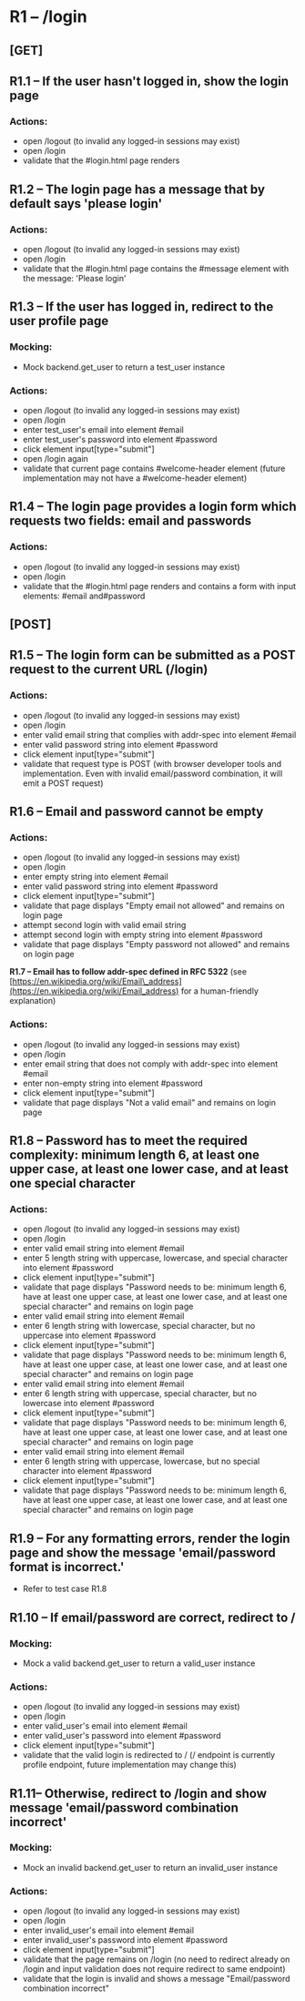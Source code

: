 R1 – /login
===========
## [GET]
R1.1 – If the user hasn&#39;t logged in, show the login page
------------------------------------------------------------

### Actions:
* open /logout (to invalid any logged-in sessions may exist)
* open /login
* validate that the #login.html page renders

R1.2 – The login page has a message that by default says &#39;please login&#39;
------------------------------------------------------------------------------
### Actions:
* open /logout (to invalid any logged-in sessions may exist)
* open /login
* validate that the #login.html page contains the #message element with the message: &#39;Please login&#39;

R1.3 – If the user has logged in, redirect to the user profile page
-------------------------------------------------------------------
### Mocking:
* Mock backend.get\_user to return a test\_user instance
### Actions:
* open /logout (to invalid any logged-in sessions may exist)
* open /login
* enter test\_user&#39;s email into element #email
* enter test\_user&#39;s password into element #password
* click element input[type=&quot;submit&quot;]
* open /login again
* validate that current page contains #welcome-header element (future implementation may not have a #welcome-header element)

R1.4 – The login page provides a login form which requests two fields: email and passwords
------------------------------------------------------------------------------------------
### Actions:
* open /logout (to invalid any logged-in sessions may exist)
* open /login
* validate that the #login.html page renders and contains a form with input elements: #email and#password

## [POST]

R1.5 – The login form can be submitted as a POST request to the current URL (/login)
------------------------------------------------------------------------------------
### Actions:
* open /logout (to invalid any logged-in sessions may exist)
* open /login
* enter valid email string that complies with addr-spec into element #email
* enter valid password string into element #password
* click element input[type=&quot;submit&quot;]
* validate that request type is POST (with browser developer tools and implementation. Even with invalid email/password combination, it will emit a POST request)

R1.6 – Email and password cannot be empty
-----------------------------------------
### Actions:
* open /logout (to invalid any logged-in sessions may exist)
* open /login
* enter empty string into element #email
* enter valid password string into element #password
* click element input[type=&quot;submit&quot;]
* validate that page displays &quot;Empty email not allowed&quot; and remains on login page
* attempt second login with valid email string
* attempt second login with empty string into element #password
* validate that page displays &quot;Empty password not allowed&quot; and remains on login page

**R1.7 – Email has to follow addr-spec defined in RFC 5322** (see [https://en.wikipedia.org/wiki/Email\_address](https://en.wikipedia.org/wiki/Email_address) for a human-friendly explanation)

### Actions:
* open /logout (to invalid any logged-in sessions may exist)
* open /login
* enter email string that does not comply with addr-spec into element #email
* enter non-empty string into element #password
* click element input[type=&quot;submit&quot;]
* validate that page displays &quot;Not a valid email&quot; and remains on login page

R1.8 – Password has to meet the required complexity: minimum length 6, at least one upper case, at least one lower case, and at least one special character
-----------------------------------------------------------------------------------------------------------------------------------------------------------
### Actions:
* open /logout (to invalid any logged-in sessions may exist)
* open /login
* enter valid email string into element #email
* enter 5 length string with uppercase, lowercase, and special character into element #password
* click element input[type=&quot;submit&quot;]
* validate that page displays &quot;Password needs to be: minimum length 6, have at least one upper case, at least one lower case, and at least one special character&quot; and remains on login page
* enter valid email string into element #email
* enter 6 length string with lowercase, special character, but no uppercase into element #password
* click element input[type=&quot;submit&quot;]
* validate that page displays &quot;Password needs to be: minimum length 6, have at least one upper case, at least one lower case, and at least one special character&quot; and remains on login page
* enter valid email string into element #email
* enter 6 length string with uppercase, special character, but no lowercase into element #password
* click element input[type=&quot;submit&quot;]
* validate that page displays &quot;Password needs to be: minimum length 6, have at least one upper case, at least one lower case, and at least one special character&quot; and remains on login page
* enter valid email string into element #email
* enter 6 length string with uppercase, lowercase, but no special character into element #password
* click element input[type=&quot;submit&quot;]
* validate that page displays &quot;Password needs to be: minimum length 6, have at least one upper case, at least one lower case, and at least one special character&quot; and remains on login page

R1.9 – For any formatting errors, render the login page and show the message &#39;email/password format is incorrect.&#39;
--------------------------------------------------------------------------------------------------------------------------
* Refer to test case R1.8

R1.10 – If email/password are correct, redirect to /
----------------------------------------------------
### Mocking:
- Mock a valid backend.get\_user to return a valid\_user instance
### Actions:

* open /logout (to invalid any logged-in sessions may exist)
* open /login
* enter valid\_user&#39;s email into element #email
* enter valid\_user&#39;s password into element #password
* click element input[type=&quot;submit&quot;]
* validate that the valid login is redirected to / (/ endpoint is currently profile endpoint, future implementation may change this)

R1.11– Otherwise, redirect to /login and show message &#39;email/password combination incorrect&#39;
----------------------------------------------------------------------------------------------------
### Mocking:
* Mock an invalid backend.get\_user to return an invalid\_user instance
### Actions:
* open /logout (to invalid any logged-in sessions may exist)
* open /login
* enter invalid\_user&#39;s email into element #email
* enter invalid\_user&#39;s password into element #password
* click element input[type=&quot;submit&quot;]
* validate that the page remains on /login (no need to redirect already on /login and input validation does not require redirect to same endpoint)
* validate that the login is invalid and shows a message &quot;Email/password combination incorrect&quot;
